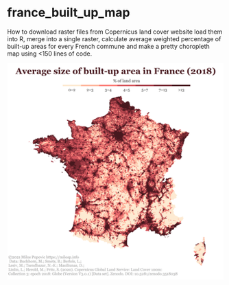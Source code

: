 # france_built_up_map

How to download raster files from Copernicus land cover website load them into R, merge into a single raster, calculate average weighted percentage of built-up areas for every French commune and make a pretty choropleth map using <150 lines of code.

![alt text](https://github.com/milos-agathon/france_built_up_map/blob/main/france_builtup_2018.png?raw=true)
